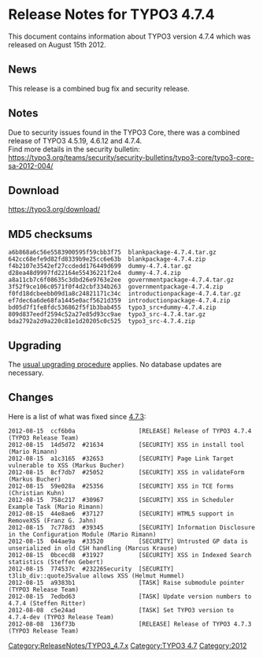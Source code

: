 Release Notes for TYPO3 4.7.4
=============================

This document contains information about TYPO3 version 4.7.4 which was
released on August 15th 2012.

News
----

This release is a combined bug fix and security release.

Notes
-----

Due to security issues found in the TYPO3 Core, there was a combined
release of TYPO3 4.5.19, 4.6.12 and 4.7.4.\
Find more details in the security bulletin:
<https://typo3.org/teams/security/security-bulletins/typo3-core/typo3-core-sa-2012-004/>

Download
--------

<https://typo3.org/download/>

MD5 checksums
-------------

    a6b868a6c56e5583900595f59cbb3f75  blankpackage-4.7.4.tar.gz
    642cc68efe9d82fd8339b9e25cc6e63b  blankpackage-4.7.4.zip
    f4b2107e3542ef27ccdedd176449d699  dummy-4.7.4.tar.gz
    d28ea48d9997fd22164e55436221f2e4  dummy-4.7.4.zip
    a8a11cb7c6f08635c3dbd26e9763e2ee  governmentpackage-4.7.4.tar.gz
    3f52f9ce106c0571f0f4d2cbf334b263  governmentpackage-4.7.4.zip
    f0fd18dcbeebb09d1a8c24821171c34c  introductionpackage-4.7.4.tar.gz
    ef7dec6a6de68fa1445e0acf5621d359  introductionpackage-4.7.4.zip
    bd05d7f1fe8fdc536862f5f1b3bab455  typo3_src+dummy-4.7.4.zip
    809d837eedf2594c52a27e85d93cc9ae  typo3_src-4.7.4.tar.gz
    bda2792a2d9a220c81e1d20205c0c525  typo3_src-4.7.4.zip

Upgrading
---------

The [usual upgrading
procedure](https://docs.typo3.org/typo3cms/InstallationGuide/) applies.
No database updates are necessary.

Changes
-------

Here is a list of what was fixed since [4.7.3](TYPO3_4.7.3 "wikilink"):

    2012-08-15  ccf6b0a                  [RELEASE] Release of TYPO3 4.7.4 (TYPO3 Release Team)
    2012-08-15  14d5d72  #21634          [SECURITY] XSS in install tool (Mario Rimann)
    2012-08-15  a1c3165  #32653          [SECURITY] Page Link Target vulnerable to XSS (Markus Bucher)
    2012-08-15  8cf7db7  #25052          [SECURITY] XSS in validateForm (Markus Bucher)
    2012-08-15  59e028a  #25356          [SECURITY] XSS in TCE forms (Christian Kuhn)
    2012-08-15  758c217  #30967          [SECURITY] XSS in Scheduler Example Task (Mario Rimann)
    2012-08-15  44e8ae6  #37127          [SECURITY] HTML5 support in RemoveXSS (Franz G. Jahn)
    2012-08-15  7c778d3  #39345          [SECURITY] Information Disclosure in the Configuration Module (Mario Rimann)
    2012-08-15  044ae9a  #33520          [SECURITY] Untrusted GP data is unserialized in old CSH handling (Marcus Krause)
    2012-08-15  0bcecd8  #31927          [SECURITY] XSS in Indexed Search statistics (Steffen Gebert)
    2012-08-15  774537c  #23226Security  [SECURITY] t3lib_div::quoteJSvalue allows XSS (Helmut Hummel)
    2012-08-15  a9383b1                  [TASK] Raise submodule pointer (TYPO3 Release Team)
    2012-08-15  7edbd63                  [TASK] Update version numbers to 4.7.4 (Steffen Ritter)
    2012-08-08  c5e24ad                  [TASK] Set TYPO3 version to 4.7.4-dev (TYPO3 Release Team)
    2012-08-08  136f73b                  [RELEASE] Release of TYPO3 4.7.3 (TYPO3 Release Team)

<Category:ReleaseNotes/TYPO3_4.7.x> [Category:TYPO3
4.7](Category:TYPO3_4.7 "wikilink") <Category:2012>
